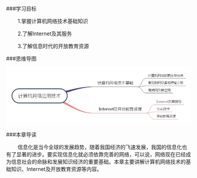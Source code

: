 ###学习目标


&nbsp;&nbsp;&nbsp;&nbsp;&nbsp;&nbsp;&nbsp;&nbsp;1.掌握计算机网络技术基础知识


&nbsp;&nbsp;&nbsp;&nbsp;&nbsp;&nbsp;&nbsp;&nbsp;2.了解Internet及其服务


&nbsp;&nbsp;&nbsp;&nbsp;&nbsp;&nbsp;&nbsp;&nbsp;3.了解信息时代的开放教育资源

###思维导图

<div align="center"><img src="/images/0-7.jpg"></div>

###本章导读

&nbsp;&nbsp;&nbsp;&nbsp;&nbsp;&nbsp;&nbsp;&nbsp;信息化是当今全球的发展趋势，随着我国经济的飞速发展，我国的信息化也有了显著的进步。要实现信息化就必须依靠完善的网络，可以说，网络现在已经成为信息社会的命脉和发展知识经济的重要基础。本章主要讲解计算机网络技术的基础知识、Internet及开放教育资源等内容。
